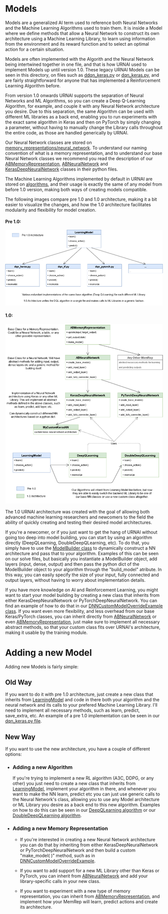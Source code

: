 # Models

Models are a generalized AI term used to reference both Neural Networks and the Machine Learning Algorithms used to train them. It is inside a Model where we define methods that allow a Neural Network to construct its own architecture using a Machine Learning Library, to learn using information from the environment and its reward function and to select an optimal action for a certain situation.

Models are often implemented with the Algorith and the Neural Network being intertwined together in one file, and that is how URNAI used to implement Models up until version 1.0. These legacy URNAI Models can be seen in this directory, on files such as [ddqn_keras.py](./ddqn_keras.py) or [dqn_keras.py](./dqn_keras.py), and are fairly straightforward for anyone that has implemented a Reinforcement Learning Algorithm before.

From version 1.0 onwards URNAI supports the separation of Neural Networks and ML Algorithms, so you can create a Deep Q-Learning Algorithm, for example, and couple it with any Neural Network architecture you desire. Due to this separation, the same Algorithm can be used with different ML libraries as a back end, enabling you to run experiments with the exact same algorithm in Keras and then on PyTorch by simply changing a parameter, without having to manually change the Library calls throughout the entire code, as those are handled generically by URNAI.

Our Neural Network classes are stored on [memory_representations/neural_network](./memory_representations/neural_network). To understand our naming convention of what is a memory representation, and to understand our base Neural Network classes we recommend you read the description of our [ABMemoryRepresentation](./memory_representations/base/abmem.py), [ABNeuralNetwork](./memory_representations/neural_network/abneuralnetwork.py) and [KerasDeepNeuralNetwork](./memory_representations/neural_network/keras.py) classes in their python files.

The Machine Learning Algorithms implemented by default in URNAI are stored on [algorithms](./algorithms), and their usage is exactly the same of any model from before 1.0 version, making both ways of creating models compatible.

The following images compare pre 1.0 and 1.0 architecture, making it a bit easier to visualize the changes, and how the 1.0 architecture facilitates modularity and flexibility for model creation.

#### Pre 1.0:
![model_architecture_old](../../docs/diagrams/model_architecture_old.png)
#### 1.0:
![model_architecture_1-0](../../docs/diagrams/model_architecture_1-0.png)

The 1.0 URNAI architecture was created with the goal of allowing both advanced machine learning researchers and newcomers to the field the ability of quickly creating and testing their desired model architectures. 

If you're a newcomer, or if you just want to get the hang of URNAI without going too deep into model building, you can start
by using an algorithm directly (DeepQLearning, DoubleDeepQLearning, etc). To do that, you simply have to use the [ModelBuilder class](model_builder.py) to dynamically construct a NN architecture and pass that to your algorithm. Examples of this can be seen on our solve files, but basically you instantiate a ModelBuilder object, add layers (input, dense, output) and then pass the python dict of the ModelBuilder object to your algorithm through the "build_model" atribute. In this way, you can easily specify the size of your input, fully connected and output layers, without having to worry about implementation details.

If you have more knowledge on AI and Reinforcement Learning, you might want to start your model building by creating a new class that inherits from either KerasDeepNeuralNetwork or PyTorchDeepNeuralNetwork. You can find an example of how to do that in our [DNNCustomModelOverrideExample class](./memory_representations/neural_network/keras.py). If you want even more flexibility, and less overhead from our base Keras/PyTorch classes, you can inherit directly from [ABNeuralNetwork](./memory_representations/neural_network/abneuralnetwork.py) or even [ABMemoryRepresentation](./memory_representations/base/abmem.py), just make sure to implement all necessary abstract methods, so that your custom class fits over URNAI's architecture, making it usable by the training module.


# Adding a new Model

Adding new Models is fairly simple:

## Old Way
If you want to do it with pre 1.0 architecture, just create a new class that inherits from [LearningModel](./base/abmodel.py) and code in there both your algorithm and the neural network and its calls to your prefered Machine Learning Library. I'll need to implement all necessary methods, such as learn, predict, save_extra, etc. An example of a pre 1.0 implementation can be seen in our [dqn_keras.py file](./dqn_keras.py).


## New Way
If you want to use the new architecture, you have a couple of different options:

- ### Adding a new Algorithm
    If you're trying to implement a new RL algorithm (A3C, DDPG, or any other) you just need to create a new class that inherits from [LearningModel](./base/abmodel.py), implement your algorithm in there, and whenever you want to make the NN learn, predict etc you can just use generic calls to the Neural Network's class, allowing you to use any Model architecture or ML Library you desire as a back end to this new algorithm. Examples on how to do this can be seen in our [DeepQLearning algorithm](./algorithms/dql.py) or our [DoubleDeepQLearning algorithm](./algorithms/ddql.py).

- ### Adding a new Memory Representation
    - If you're interested in creating a new Neural Network architecture you can do that by inheriting from either KerasDeepNeuralNetwork or PyTorchDeepNeuralNetwork and then build a custom "make_model( )" method, such as in [DNNCustomModelOverrideExample](./memory_representations/neural_network/keras.py).
    
    - If you want to add support for a new ML Library other than Keras or PyTorch, you can inherit from [ABNeuralNetwork](./memory_representations/neural_network/abneuralnetwork.py) and add your library-specific calls in your new class.
    
    - If you want to experiment with a new type of memory representation, you can inherit from [ABMemoryRepresentation](./memory_representations/base/abmem.py), and implement how your MemRep will learn, predict actions and create its architecture.